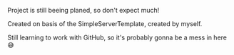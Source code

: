Project is still beeing planed, so don't expect much!

Created on basis of the SimpleServerTemplate, created by myself.

Still learning to work with GitHub, so it's probably gonna be a mess in here 😅
